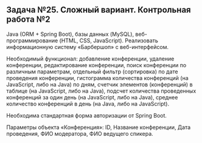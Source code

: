 ## Задача №25. Сложный вариант. Контрольная работа №2

Java (ORM + Spring Boot), базы данных (MySQL), веб-программирование (HTML, CSS, JavaScript). Реализовать информационную систему «Барбершоп» с веб-интерфейсом.

Необходимый функционал: добавление конференции, удаление конференции, редактирование конференции, поиск конференции по 
различным параметрам, отдельный фильтр (сортировка) по дате проведения конференции, гистограмма количества конференций 
(на JavaScript, либо на Java) по дням, счетчик элементов (конференций) в таблице (на JavaScript, либо на Java), 
подсчет количества проведенных конференций за один день (на JavaScript, либо на Java), среднее количество конференций 
в день (на Java, либо на JavaScript).

Необходима стандартная форма авторизации от Spring Boot.

Параметры объекта «Конференция»: ID, Название конференции, Дата проведения, ФИО модератора, ФИО ведущего спикера.
